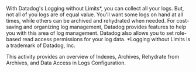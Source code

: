 With Datadog's Logging without Limits\*, you can collect all your logs. But, not all of you logs are of equal value. You'll want some logs on hand at all times, while others can be archived and rehydrated when needed. For cost-saving and organizing log management, Datadog provides features to help you with this area of log management. Datadog also allows you to set role-based read access permissions for your log data.
\*Logging without Limits is a trademark of Datadog, Inc.

This activity provides an overview of Indexes, Archives, Rehydrate from Archives, and Data Access in Logs Configuration.